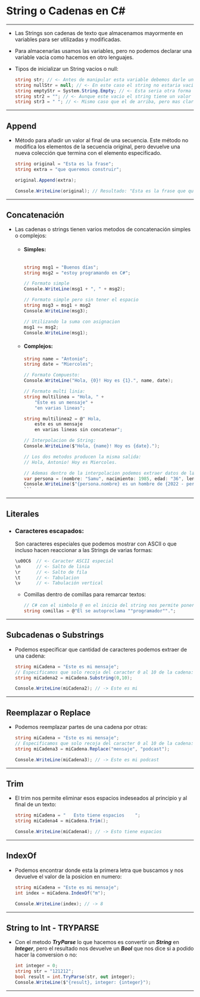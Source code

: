 # String o Cadenas en C#
---
- Las Strings son cadenas de texto que almacenamos mayormente en variables para ser utilizadas y modificadas.
- Para almacenarlas usamos las variables, pero no podemos declarar una variable vacia como hacemos en otro lenguajes. 

- Tipos de inicializar un String vacios o null:
    ```c#
    string str; // <- Antes de manipular esta variable debemos darle un valor dentro del programa. 
    string nullStr = null; // <- En este caso el string no estaria vacio, si no que seria un string nulo o null. 
    string emptyStr = System.String.Empty; // <- Esta seria otra forma que nos da C# para declarar una variable vacia. 
    string str2 = ""; // <- Aunque este vacio el string tiene un valor
    string str3 = " "; // <- Mismo caso que el de arriba, pero mas claro ya que tiene un espacio
    ```
---

## Append

- Método para añadir un valor al final de una secuencia. Este método no modifica los elementos de la secuencia original, pero devuelve una nueva colección que termina con el elemento especificado.

    ```c#
    string original = "Esta es la frase";
    string extra = "que queremos construir";

    original.Append(extra); 
    
    Console.WriteLine(original); // Resultado: "Esta es la frase que queremos contruir"
    ```
---

## Concatenación

- Las cadenas o strings tienen varios metodos de concatenación simples o complejos:
  - #### Simples:
    ```c# 

    string msg1 = "Buenos días";
    string msg2 = "estoy programando en C#";

    // Formato simple
    Console.WriteLine(msg1 + ", " + msg2);

    // Formato simple pero sin tener el espacio
    string msg3 = msg1 + msg2
    Console.WriteLine(msg3);

    // Utilizando la suma con asignacion
    msg1 += msg2;
    Console.WriteLine(msg1);
    ```
  - #### Complejos:
    ````c#
    string name = "Antonio";
    string date = "Miercoles";

    // Formato Compuesto:
    Console.WriteLine("Hola, {0}! Hoy es {1}.", name, date);

    // Formato multi linia:
    string multilinea = "Hola, " +
        "Este es un mensaje" +
        "en varias lineas";
    
    string multilinea2 = @" Hola, 
        este es un mensaje 
        en varias lineas sin concatenar";

    // Interpolacion de String:
    Console.WriteLine($"Hola, {name}! Hoy es {date}.");

    // Los dos metodos producen la misma salida:
    // Hola, Antonio! Hoy es Miercoles.

    // Ademas dentro de la interpolacion podemos extraer datos de las variables objetos y operar con ellos. 
    var persona = (nombre: "Samu", nacimiento: 1985, edad: "36", lenguaje: "C#");
    Console.WriteLine($"{persona.nombre} es un hombre de {2022 - persona.nacimiento}");
    ```
---

## Literales 

- ### Caracteres escapados:
    Son caracteres especiales que podemos mostrar con ASCII o que incluso hacen reaccionar a las Strings de varias formas: 

    ```c#
    \u00C6  // <- Caracter ASCII especial
    \n      // <- Salto de linia
    \r      // <- Salto de fila
    \t      // <- Tabulacion
    \v      // <- Tabulación vertical
    ```

  - Comillas dentro de comillas para remarcar textos:
    ```c#
    // C# con el simbolo @ en el inicio del string nos permite poner doble "" para que nos permita usar las comillas sin que interprete que se termian el string. 
    string comillas = @"Él se autoproclama ""programador"".";
    ```
---

## Subcadenas o Substrings

- Podemos especificar que cantidad de caracteres podemos extraer de una cadena:
    ```c#
    string miCadena = "Este es mi mensaje";
    // Especificamos que solo recoja del caracter 0 al 10 de la cadena:
    string miCadena2 = miCadena.Substring(0,10);

    Console.WriteLine(miCadena2); // -> Este es mi
    ```

---

## Reemplazar o Replace

- Podemos reemplazar partes de una cadena por otras:
    ```c#
    string miCadena = "Este es mi mensaje";
    // Especificamos que solo recoja del caracter 0 al 10 de la cadena:
    string miCadena3 = miCadena.Replace("mensaje", "podcast");

    Console.WriteLine(miCadena3); // -> Este es mi podcast
    ```

---

## Trim

- El trim nos permite eliminar esos espacios indeseados al principio y al final de un texto:
    ```c#
    string miCadena = "   Esto tiene espacios    ";
    string miCadena4 = miCadena.Trim();

    Console.WriteLine(miCadena4); // -> Esto tiene espacios
    ```
---

## IndexOf

- Podemos encontrar donde esta la primera letra que buscamos y nos devuelve el valor de la posicion en numero:

    ```c#
    string miCadena = "Este es mi mensaje";
    int index = miCadena.IndexOf("m");

    Console.WriteLine(index); // -> 8
    ```

---

## String to Int - TRYPARSE

- Con el metodo ***TryParse*** lo que hacemos es convertir un ***String*** en ***Integer***, pero el resultado nos devuelve un ***Bool*** que nos dice si a podido hacer la conversion o no: 

    ```c#
    int integer = 0;
    string str = "121212";
    bool result = int.TryParse(str, out integer);
    Console.WriteLine($"{result}, integer: {integer}");
    ```

---